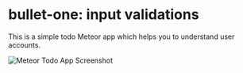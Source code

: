 # bullet-one: input validations

This is a simple todo Meteor app which helps you to understand user accounts.

![Meteor Todo App Screenshot](https://i.cloudup.com/DCcBG58qYv.png)
